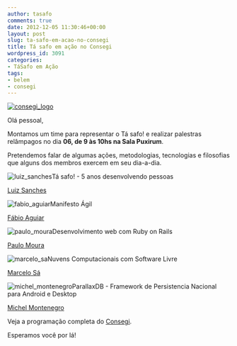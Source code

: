 ```yaml
---
author: tasafo
comments: true
date: 2012-12-05 11:30:46+00:00
layout: post
slug: ta-safo-em-acao-no-consegi
title: Tá safo em ação no Consegi
wordpress_id: 3091
categories:
- TáSafo em Ação
tags:
- belem
- consegi
---
```


[![consegi_logo](http://tasafo.files.wordpress.com/2012/12/consegi_logo.gif)](http://tasafo.wordpress.com/?attachment_id=3092#main)


Olá pessoal,

Montamos um time para representar o Tá safo! e realizar palestras relâmpagos no dia **06, de 9 às 10hs na Sala Puxirum**.

Pretendemos falar de algumas ações, metodologias, tecnologias e filosofias que alguns dos membros exercem em seu dia-a-dia.











![luiz_sanches](http://tasafo.files.wordpress.com/2012/12/luiz_sanches.jpg)Tá safo! - 5 anos desenvolvendo pessoas




[Luiz Sanches](https://twitter.com/luizsanxes)








![fabio_aguiar](http://tasafo.files.wordpress.com/2012/12/fabio_aguiar.png)Manifesto Ágil




[Fábio Aguiar](https://twitter.com/fabyogr)








![paulo_moura](http://tasafo.files.wordpress.com/2012/12/paulo_moura1.jpg)Desenvolvimento web com Ruby on Rails




[Paulo Moura](https://twitter.com/paulociecomp)












![marcelo_sa](http://tasafo.files.wordpress.com/2012/12/marcelo_sa1.jpg)Nuvens Computacionais com Software Livre




[Marcelo Sá](https://twitter.com/marcelordesa)








![michel_montenegro](http://tasafo.files.wordpress.com/2012/12/michel_montenegro.jpg)ParallaxDB - Framework de Persistencia Nacional para Android e Desktop




[Michel Montenegro](https://twitter.com/bacharelmichel)







Veja a programação completa do [Consegi](http://www.consegi.gov.br).

Esperamos você por lá!

